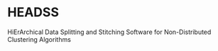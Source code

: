 # HEADSS
HiErArchical Data Splitting and Stitching Software for Non-Distributed Clustering Algorithms
